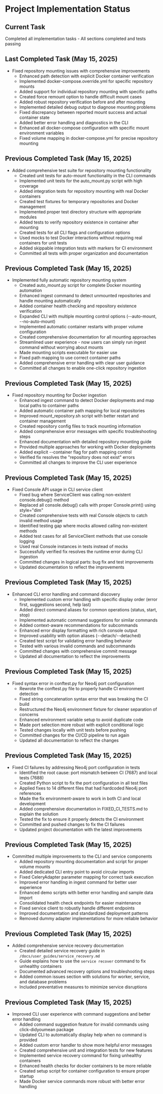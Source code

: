 # Project Implementation Status

## Current Task
Completed all implementation tasks - All sections completed and tests passing

## Last Completed Task (May 15, 2025)
- Fixed repository mounting issues with comprehensive improvements
  - Enhanced path detection with explicit Docker container verification
  - Implemented docker-compose.override.yml for specific repository mounts
  - Added support for individual repository mounting with specific paths
  - Created force remount option to handle difficult mount cases
  - Added robust repository verification before and after mounting
  - Implemented detailed debug output to diagnose mounting problems
  - Fixed discrepancy between reported mount success and actual container state
  - Added better error handling and diagnostics in the CLI
  - Enhanced all docker-compose configuration with specific mount environment variables
  - Fixed volume mapping in docker-compose.yml for precise repository mounting

## Previous Completed Task (May 15, 2025)
- Added comprehensive test suite for repository mounting functionality
  - Created unit tests for auto-mount functionality in the CLI commands
  - Implemented unit tests for the auto_mount.py script with high coverage
  - Added integration tests for repository mounting with real Docker containers
  - Created test fixtures for temporary repositories and Docker management
  - Implemented proper test directory structure with appropriate modules
  - Added tests to verify repository existence in container after mounting
  - Created tests for all CLI flags and configuration options
  - Used mocks to test Docker interactions without requiring real containers for unit tests
  - Added skippable integration tests with markers for CI environment
  - Committed all tests with proper organization and documentation

## Previous Completed Task (May 15, 2025)
- Implemented fully automatic repository mounting system
  - Created auto_mount.py script for complete Docker mounting automation
  - Enhanced ingest command to detect unmounted repositories and handle mounting automatically
  - Added container health checking and repository existence verification
  - Expanded CLI with multiple mounting control options (--auto-mount, --no-auto-mount)
  - Implemented automatic container restarts with proper volume configuration
  - Created comprehensive documentation for all mounting approaches
  - Streamlined user experience - now users can simply run ingest command without worrying about mounts
  - Made mounting scripts executable for easier use
  - Fixed path mapping to use correct container paths
  - Added comprehensive error handling with clear user guidance
  - Committed all changes to enable one-click repository ingestion

## Previous Completed Task (May 15, 2025)
- Fixed repository mounting for Docker ingestion
  - Enhanced ingest command to detect Docker deployments and map local paths to container paths
  - Added automatic container path mapping for local repositories
  - Improved mount_repository.sh script with better restart and container management
  - Created repository config files to track mounting information
  - Added comprehensive error messages with specific troubleshooting steps
  - Enhanced documentation with detailed repository mounting guide
  - Provided multiple approaches for working with Docker deployments
  - Added explicit --container flag for path mapping control
  - Verified fix resolves the "repository does not exist" errors
  - Committed all changes to improve the CLI user experience

## Previous Completed Task (May 15, 2025)
- Fixed Console API usage in CLI service client
  - Fixed bug where ServiceClient was calling non-existent console.debug() method
  - Replaced all console.debug() calls with proper Console.print() using style="dim"
  - Created comprehensive tests with real Console objects to catch invalid method usage
  - Identified testing gap where mocks allowed calling non-existent methods
  - Added test cases for all ServiceClient methods that use console logging
  - Used real Console instances in tests instead of mocks
  - Successfully verified fix resolves the runtime error during CLI ingestion
  - Committed changes in logical parts: bug fix and test improvements
  - Updated documentation to reflect the improvements

## Previous Completed Task (May 15, 2025)
- Enhanced CLI error handling and command discovery
  - Implemented custom error handling with specific display order (error first, suggestions second, help last)
  - Added direct command aliases for common operations (status, start, stop)
  - Implemented automatic command suggestions for similar commands
  - Added context-aware recommendations for subcommands
  - Enhanced error display formatting with rich console output
  - Improved usability with option aliases (--detach/--detached)
  - Created test script for validating error handling behavior
  - Tested with various invalid commands and subcommands
  - Committed changes with comprehensive commit message
  - Updated all documentation to reflect the improvements

## Previous Completed Task (May 15, 2025)
- Fixed syntax error in conftest.py for Neo4j port configuration
  - Rewrote the conftest.py file to properly handle CI environment detection
  - Fixed string concatenation syntax error that was breaking the CI build
  - Restructured the Neo4j environment fixture for cleaner separation of concerns
  - Enhanced environment variable setup to avoid duplicate code
  - Made port selection more robust with explicit conditional logic
  - Tested changes locally with unit tests before pushing
  - Committed changes for the CI/CD pipeline to run again
  - Updated all documentation to reflect the changes

## Previous Completed Task (May 15, 2025)
- Fixed CI failures by addressing Neo4j port configuration in tests
  - Identified the root cause: port mismatch between CI (7687) and local tests (7688)
  - Created Python script to fix the port configuration in all test files
  - Applied fixes to 14 different files that had hardcoded Neo4j port references
  - Made the fix environment-aware to work in both CI and local development
  - Added comprehensive documentation in FIXED_CI_TESTS.md to explain the solution
  - Tested the fix to ensure it properly detects the CI environment
  - Committed and pushed changes to fix the CI failures
  - Updated project documentation with the latest improvements

## Previous Completed Task (May 15, 2025)
- Committed multiple improvements to the CLI and service components
  - Added repository mounting documentation and script for proper volume mounts
  - Added dedicated CLI entry point to avoid circular imports
  - Fixed CeleryAdapter parameter mapping for correct task execution
  - Improved error handling in ingest command for better user experience
  - Enhanced demo scripts with better error handling and sample data import
  - Consolidated health check endpoints for easier maintenance
  - Fixed service client to robustly handle different endpoints
  - Improved documentation and standardized deployment patterns
  - Removed dummy adapter implementations for more reliable behavior

## Previous Completed Task (May 15, 2025)
- Added comprehensive service recovery documentation
  - Created detailed service recovery guide in `/docs/user_guides/service_recovery.md`
  - Guide explains how to use the `service recover` command to fix unhealthy containers
  - Documented advanced recovery options and troubleshooting steps
  - Added common issues section with solutions for worker, service, and database problems
  - Included preventative measures to minimize service disruptions

## Previous Completed Task (May 15, 2025)
- Improved CLI user experience with command suggestions and better error handling
  - Added command suggestion feature for invalid commands using click-didyoumean package
  - Updated CLI to automatically display help when no command is provided
  - Added custom error handler to show more helpful error messages
  - Created comprehensive unit and integration tests for new features
  - Implemented service recovery command for fixing unhealthy containers
  - Enhanced health checks for docker containers to be more reliable
  - Created setup script for container configuration to ensure proper startup
  - Made Docker service commands more robust with better error handling